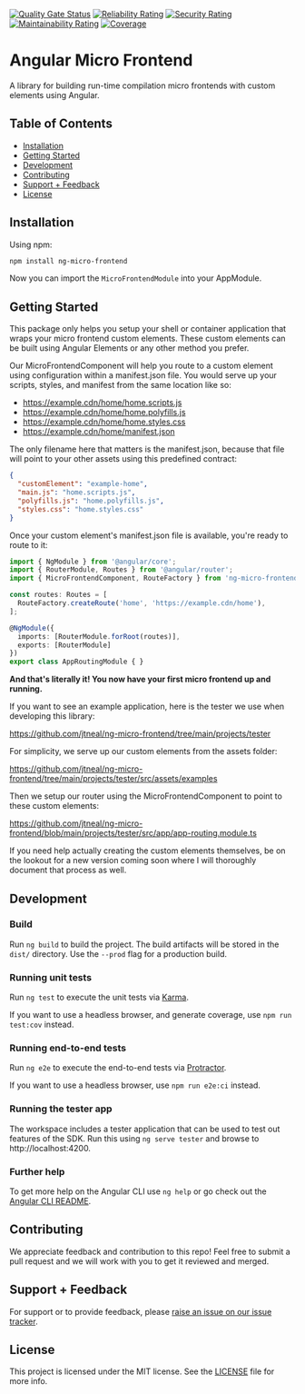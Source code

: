 [![Quality Gate Status](https://sonarcloud.io/api/project_badges/measure?project=jtneal_ng-micro-frontend&metric=alert_status)](https://sonarcloud.io/dashboard?id=jtneal_ng-micro-frontend)
[![Reliability Rating](https://sonarcloud.io/api/project_badges/measure?project=jtneal_ng-micro-frontend&metric=reliability_rating)](https://sonarcloud.io/dashboard?id=jtneal_ng-micro-frontend)
[![Security Rating](https://sonarcloud.io/api/project_badges/measure?project=jtneal_ng-micro-frontend&metric=security_rating)](https://sonarcloud.io/dashboard?id=jtneal_ng-micro-frontend)
[![Maintainability Rating](https://sonarcloud.io/api/project_badges/measure?project=jtneal_ng-micro-frontend&metric=sqale_rating)](https://sonarcloud.io/dashboard?id=jtneal_ng-micro-frontend)
[![Coverage](https://sonarcloud.io/api/project_badges/measure?project=jtneal_ng-micro-frontend&metric=coverage)](https://sonarcloud.io/dashboard?id=jtneal_ng-micro-frontend)

# Angular Micro Frontend

A library for building run-time compilation micro frontends with custom elements using Angular.

## Table of Contents

- [Installation](#installation)
- [Getting Started](#getting-started)
- [Development](#development)
- [Contributing](#contributing)
- [Support + Feedback](#support--feedback)
- [License](#license)

## Installation

Using npm:

```sh
npm install ng-micro-frontend
```

Now you can import the `MicroFrontendModule` into your AppModule.

## Getting Started

This package only helps you setup your shell or container application that wraps your micro frontend custom elements. These custom elements can be built using Angular Elements or any other method you prefer.

Our MicroFrontendComponent will help you route to a custom element using configuration within a manifest.json file. You would serve up your scripts, styles, and manifest from the same location like so:

- https://example.cdn/home/home.scripts.js
- https://example.cdn/home/home.polyfills.js
- https://example.cdn/home/home.styles.css
- https://example.cdn/home/manifest.json

The only filename here that matters is the manifest.json, because that file will point to your other assets using this predefined contract:

```json
{
  "customElement": "example-home",
  "main.js": "home.scripts.js",
  "polyfills.js": "home.polyfills.js",
  "styles.css": "home.styles.css"
}
```

Once your custom element's manifest.json file is available, you're ready to route to it:

```typescript
import { NgModule } from '@angular/core';
import { RouterModule, Routes } from '@angular/router';
import { MicroFrontendComponent, RouteFactory } from 'ng-micro-frontend';

const routes: Routes = [
  RouteFactory.createRoute('home', 'https://example.cdn/home'),
];

@NgModule({
  imports: [RouterModule.forRoot(routes)],
  exports: [RouterModule]
})
export class AppRoutingModule { }
```

**And that's literally it! You now have your first micro frontend up and running.**

If you want to see an example application, here is the tester we use when developing this library:

https://github.com/jtneal/ng-micro-frontend/tree/main/projects/tester

For simplicity, we serve up our custom elements from the assets folder:

https://github.com/jtneal/ng-micro-frontend/tree/main/projects/tester/src/assets/examples

Then we setup our router using the MicroFrontendComponent to point to these custom elements:

https://github.com/jtneal/ng-micro-frontend/blob/main/projects/tester/src/app/app-routing.module.ts

If you need help actually creating the custom elements themselves, be on the lookout for a new version coming soon where I will thoroughly document that process as well.

## Development

### Build

Run `ng build` to build the project. The build artifacts will be stored in the `dist/` directory. Use the `--prod` flag for a production build.

### Running unit tests

Run `ng test` to execute the unit tests via [Karma](https://karma-runner.github.io).

If you want to use a headless browser, and generate coverage, use `npm run test:cov` instead.

### Running end-to-end tests

Run `ng e2e` to execute the end-to-end tests via [Protractor](http://www.protractortest.org/).

If you want to use a headless browser, use `npm run e2e:ci` instead.

### Running the tester app

The workspace includes a tester application that can be used to test out features of the SDK. Run this using `ng serve tester` and browse to http://localhost:4200.

### Further help

To get more help on the Angular CLI use `ng help` or go check out the [Angular CLI README](https://github.com/angular/angular-cli/blob/master/README.md).

## Contributing

We appreciate feedback and contribution to this repo! Feel free to submit a pull request and we will work with you to get it reviewed and merged.

## Support + Feedback

For support or to provide feedback, please [raise an issue on our issue tracker](https://github.com/jtneal/ng-micro-frontend/issues).

## License

This project is licensed under the MIT license. See the [LICENSE](https://github.com/jtneal/ng-micro-frontend/blob/main/LICENSE) file for more info.
